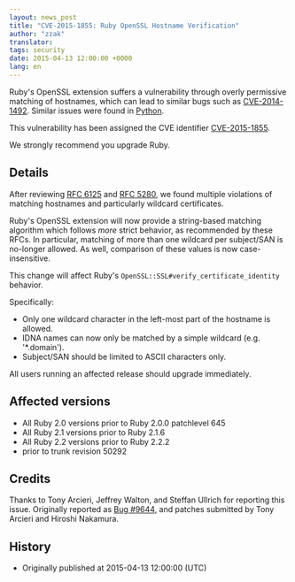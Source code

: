 ```yaml
---
layout: news_post
title: "CVE-2015-1855: Ruby OpenSSL Hostname Verification"
author: "zzak"
translator:
tags: security
date: 2015-04-13 12:00:00 +0000
lang: en
---
```


Ruby's OpenSSL extension suffers a vulnerability through overly permissive matching of hostnames, which can lead to similar bugs such as [CVE-2014-1492][CVE-2014-1492]. Similar issues were found in [Python][python-hostname-bug].

This vulnerability has been assigned the CVE identifier [CVE-2015-1855][CVE-2015-1855].

We strongly recommend you upgrade Ruby.

## Details

After reviewing [RFC 6125][RFC-6125] and [RFC 5280][RFC-5280], we found multiple violations of matching hostnames and particularly wildcard certificates.

Ruby's OpenSSL extension will now provide a string-based matching algorithm which follows _more_ strict behavior, as recommended by these RFCs. In particular, matching of more than one wildcard per subject/SAN is no-longer allowed. As well, comparison of these values is now case-insensitive.

This change will affect Ruby's `OpenSSL::SSL#verify_certificate_identity` behavior.

Specifically:

* Only one wildcard character in the left-most part of the hostname is allowed.
* IDNA names can now only be matched by a simple wildcard (e.g. '\*.domain').
* Subject/SAN should be limited to ASCII characters only.

All users running an affected release should upgrade immediately.

## Affected versions

* All Ruby 2.0 versions prior to Ruby 2.0.0 patchlevel 645
* All Ruby 2.1 versions prior to Ruby 2.1.6
* All Ruby 2.2 versions prior to Ruby 2.2.2
* prior to trunk revision 50292

## Credits

Thanks to Tony Arcieri, Jeffrey Walton, and Steffan Ullrich for reporting this issue. Originally reported as [Bug #9644][Bug-9644], and patches submitted by Tony Arcieri and Hiroshi Nakamura.

## History

* Originally published at 2015-04-13 12:00:00 (UTC)

[CVE-2014-1492]: https://bugzilla.mozilla.org/show_bug.cgi?id=903885
[python-hostname-bug]: https://bugs.python.org/issue17997
[CVE-2015-1855]: http://cve.mitre.org/cgi-bin/cvename.cgi?name=CVE-2015-1855
[RFC-6125]: https://tools.ietf.org/html/rfc6125
[RFC-5280]: https://tools.ietf.org/html/rfc5280
[Bug-9644]: https://bugs.ruby-lang.org/issues/9644
